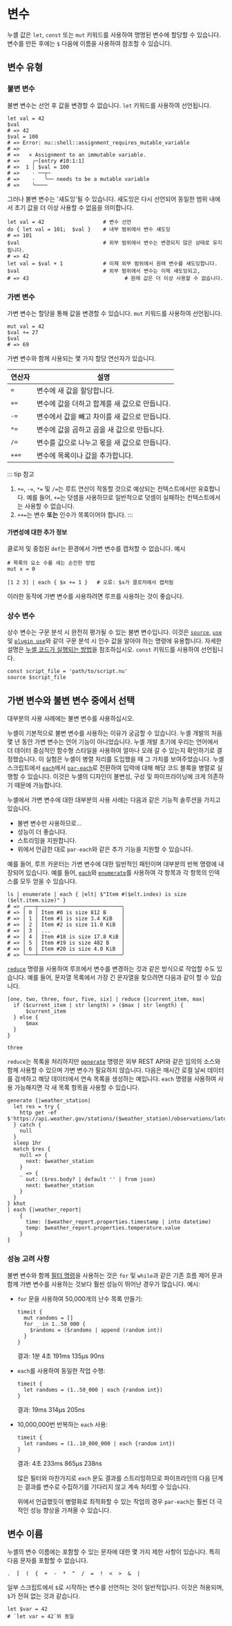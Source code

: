 # 변수

누셸 값은 `let`, `const` 또는 `mut` 키워드를 사용하여 명명된 변수에 할당할 수 있습니다.
변수를 만든 후에는 `$` 다음에 이름을 사용하여 참조할 수 있습니다.

## 변수 유형

### 불변 변수

불변 변수는 선언 후 값을 변경할 수 없습니다. `let` 키워드를 사용하여 선언됩니다.

```nu
let val = 42
$val
# => 42
$val = 100
# => Error: nu::shell::assignment_requires_mutable_variable
# =>
# =>   × Assignment to an immutable variable.
# =>    ╭─[entry #10:1:1]
# =>  1 │ $val = 100
# =>    · ──┬─
# =>    ·   ╰── needs to be a mutable variable
# =>    ╰────
```

그러나 불변 변수는 '섀도잉'될 수 있습니다. 섀도잉은 다시 선언되어 동일한 범위 내에서 초기 값을 더 이상 사용할 수 없음을 의미합니다.

```nu
let val = 42                   # 변수 선언
do { let val = 101;  $val }    # 내부 범위에서 변수 섀도잉
# => 101
$val                           # 외부 범위에서 변수는 변경되지 않은 상태로 유지됩니다.
# => 42
let val = $val + 1             # 이제 외부 범위에서 원래 변수를 섀도잉합니다.
$val                           # 외부 범위에서 변수는 이제 섀도잉되고,
# => 43                               # 원래 값은 더 이상 사용할 수 없습니다.
```

### 가변 변수

가변 변수는 할당을 통해 값을 변경할 수 있습니다. `mut` 키워드를 사용하여 선언됩니다.

```nu
mut val = 42
$val += 27
$val
# => 69
```

가변 변수와 함께 사용되는 몇 가지 할당 연산자가 있습니다.

| 연산자 | 설명                                                                |
| -------- | -------------------------------------------------------------------------- |
| `=`      | 변수에 새 값을 할당합니다.                                        |
| `+=`     | 변수에 값을 더하고 합계를 새 값으로 만듭니다.               |
| `-=`     | 변수에서 값을 빼고 차이를 새 값으로 만듭니다. |
| `*=`     | 변수에 값을 곱하고 곱을 새 값으로 만듭니다.     |
| `/=`     | 변수를 값으로 나누고 몫을 새 값으로 만듭니다.       |
| `++=`    | 변수에 목록이나 값을 추가합니다.                                    |

::: tip 참고

1. `+=`, `-=`, `*=` 및 `/=`는 루트 연산이 작동할 것으로 예상되는 컨텍스트에서만 유효합니다. 예를 들어, `+=`는 덧셈을 사용하므로 일반적으로 덧셈이 실패하는 컨텍스트에서는 사용할 수 없습니다.
2. `++=`는 변수 **또는** 인수가 목록이어야 합니다.
   :::

#### 가변성에 대한 추가 정보

클로저 및 중첩된 `def`는 환경에서 가변 변수를 캡처할 수 없습니다. 예시

```nu
# 목록의 요소 수를 세는 순진한 방법
mut x = 0

[1 2 3] | each { $x += 1 }   # 오류: $x가 클로저에서 캡처됨
```

이러한 동작에 가변 변수를 사용하려면 루프를 사용하는 것이 좋습니다.

### 상수 변수

상수 변수는 구문 분석 시 완전히 평가될 수 있는 불변 변수입니다. 이것은 [`source`](/commands/docs/source.md), [`use`](/commands/docs/use.md) 및 [`plugin use`](/commands/docs/plugin_use.md)와 같이 구문 분석 시 인수 값을 알아야 하는 명령에 유용합니다. 자세한 설명은 [누셸 코드가 실행되는 방법](how_nushell_code_gets_run.md)을 참조하십시오. `const` 키워드를 사용하여 선언됩니다.

```nu
const script_file = 'path/to/script.nu'
source $script_file
```

## 가변 변수와 불변 변수 중에서 선택

대부분의 사용 사례에는 불변 변수를 사용하십시오.

누셸이 기본적으로 불변 변수를 사용하는 이유가 궁금할 수 있습니다. 누셸 개발의 처음 몇 년 동안 가변 변수는 언어 기능이 아니었습니다. 누셸 개발 초기에 우리는 언어에서 더 데이터 중심적인 함수형 스타일을 사용하여 얼마나 오래 갈 수 있는지 확인하기로 결정했습니다. 이 실험은 누셸이 병렬 처리를 도입했을 때 그 가치를 보여주었습니다. 누셸 스크립트에서 [`each`](/commands/docs/each.md)에서 [`par-each`](/commands/docs/par-each.md)로 전환하여 입력에 대해 해당 코드 블록을 병렬로 실행할 수 있습니다. 이것은 누셸의 디자인이 불변성, 구성 및 파이프라이닝에 크게 의존하기 때문에 가능합니다.

누셸에서 가변 변수에 대한 대부분의 사용 사례는 다음과 같은 기능적 솔루션을 가지고 있습니다.

- 불변 변수만 사용하므로...
- 성능이 더 좋습니다.
- 스트리밍을 지원합니다.
- 위에서 언급한 대로 `par-each`와 같은 추가 기능을 지원할 수 있습니다.

예를 들어, 루프 카운터는 가변 변수에 대한 일반적인 패턴이며 대부분의 반복 명령에 내장되어 있습니다. 예를 들어, [`each`](/commands/docs/each.md)와 [`enumerate`](/commands/docs/enumerate.md)를 사용하여 각 항목과 각 항목의 인덱스를 모두 얻을 수 있습니다.

```nu
ls | enumerate | each { |elt| $"Item #($elt.index) is size ($elt.item.size)" }
# => ╭───┬───────────────────────────╮
# => │ 0 │ Item #0 is size 812 B     │
# => │ 1 │ Item #1 is size 3.4 KiB   │
# => │ 2 │ Item #2 is size 11.0 KiB  │
# => │ 3 │ ...                       │
# => │ 4 │ Item #18 is size 17.8 KiB │
# => │ 5 │ Item #19 is size 482 B    │
# => │ 6 │ Item #20 is size 4.0 KiB  │
# => ╰───┴───────────────────────────╯
```

[`reduce`](/commands/docs/reduce.md) 명령을 사용하여 루프에서 변수를 변경하는 것과 같은 방식으로 작업할 수도 있습니다. 예를 들어, 문자열 목록에서 가장 긴 문자열을 찾으려면 다음과 같이 할 수 있습니다.

```nu
[one, two, three, four, five, six] | reduce {|current_item, max|
  if ($current_item | str length) > ($max | str length) {
      $current_item
  } else {
      $max
  }
}

three
```

`reduce`는 목록을 처리하지만 [`generate`](/commands/docs/generate.md) 명령은 외부 REST API와 같은 임의의 소스와 함께 사용할 수 있으며 가변 변수가 필요하지 않습니다. 다음은 매시간 로컬 날씨 데이터를 검색하고 해당 데이터에서 연속 목록을 생성하는 예입니다. `each` 명령을 사용하여 사용 가능해지면 각 새 목록 항목을 사용할 수 있습니다.

```nu
generate {|weather_station|
  let res = try {
    http get -ef $'https://api.weather.gov/stations/($weather_station)/observations/latest'
  } catch {
    null
  }
  sleep 1hr
  match $res {
    null => {
      next: $weather_station
    }
    _ => {
      out: ($res.body? | default '' | from json)
      next: $weather_station
    }
  }
} khot
| each {|weather_report|
    {
      time: ($weather_report.properties.timestamp | into datetime)
      temp: $weather_report.properties.temperature.value
    }
}
```

### 성능 고려 사항

불변 변수와 함께 [필터 명령](/commands/categories/filters.html)을 사용하는 것은 `for` 및 `while`과 같은 기존 흐름 제어 문과 함께 가변 변수를 사용하는 것보다 훨씬 성능이 뛰어난 경우가 많습니다. 예시:

- `for` 문을 사용하여 50,000개의 난수 목록 만들기:

  ```nu
  timeit {
    mut randoms = []
    for _ in 1..50_000 {
      $randoms = ($randoms | append (random int))
    }
  }
  ```

  결과: 1분 4초 191ms 135µs 90ns

- `each`를 사용하여 동일한 작업 수행:

  ```nu
  timeit {
    let randoms = (1..50_000 | each {random int})
  }
  ```

  결과: 19ms 314µs 205ns

- 10,000,000번 반복하는 `each` 사용:

  ```nu
  timeit {
    let randoms = (1..10_000_000 | each {random int})
  }
  ```

  결과: 4초 233ms 865µs 238ns

  많은 필터와 마찬가지로 `each` 문도 결과를 스트리밍하므로 파이프라인의 다음 단계는 결과를 변수로 수집하기를 기다리지 않고 계속 처리할 수 있습니다.

  위에서 언급했듯이 병렬화로 최적화할 수 있는 작업의 경우 `par-each`는 훨씬 더 극적인 성능 향상을 가져올 수 있습니다.

## 변수 이름

누셸의 변수 이름에는 포함할 수 있는 문자에 대한 몇 가지 제한 사항이 있습니다. 특히 다음 문자를 포함할 수 없습니다.

```text
.  [  (  {  +  -  *  ^  /  =  !  <  >  &  |
```

일부 스크립트에서 `$`로 시작하는 변수를 선언하는 것이 일반적입니다. 이것은 허용되며, `$`가 전혀 없는 것과 같습니다.

```nu
let $var = 42
# `let var = 42`와 동일
```
